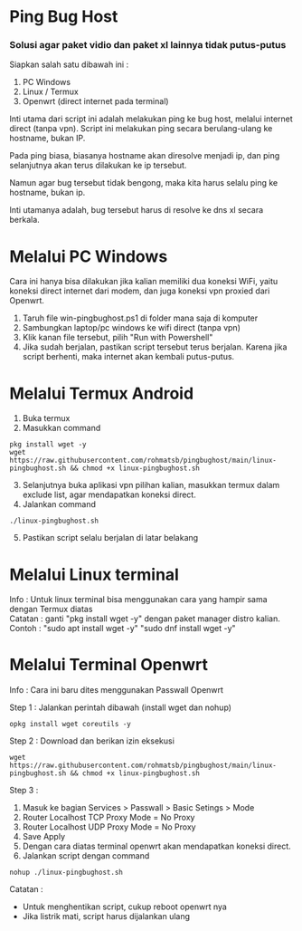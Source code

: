 # Ping Bug Host
### Solusi agar paket vidio dan paket xl lainnya tidak putus-putus

Siapkan salah satu dibawah ini :
1. PC Windows
2. Linux / Termux
3. Openwrt (direct internet pada terminal)

Inti utama dari script ini adalah melakukan ping ke bug host, melalui internet direct (tanpa vpn). Script ini melakukan ping secara berulang-ulang ke hostname, bukan IP. 

Pada ping biasa, biasanya hostname akan diresolve menjadi ip, dan ping selanjutnya akan terus dilakukan ke ip tersebut. 

Namun agar bug tersebut tidak bengong, maka kita harus selalu ping ke hostname, bukan ip. 

Inti utamanya adalah, bug tersebut harus di resolve ke dns xl secara berkala.

# Melalui PC Windows
Cara ini hanya bisa dilakukan jika kalian memiliki dua koneksi WiFi, yaitu koneksi direct internet dari modem, dan juga koneksi vpn proxied dari Openwrt.
1. Taruh file win-pingbughost.ps1 di folder mana saja di komputer
2. Sambungkan laptop/pc windows ke wifi direct (tanpa vpn)
3. Klik kanan file tersebut, pilih "Run with Powershell"
4. Jika sudah berjalan, pastikan script tersebut terus berjalan. Karena jika script berhenti, maka internet akan kembali putus-putus.

# Melalui Termux Android
1. Buka termux
2. Masukkan command
```
pkg install wget -y
wget https://raw.githubusercontent.com/rohmatsb/pingbughost/main/linux-pingbughost.sh && chmod +x linux-pingbughost.sh
```
3. Selanjutnya buka aplikasi vpn pilihan kalian, masukkan termux dalam exclude list, agar mendapatkan koneksi direct.
4. Jalankan command
```   
./linux-pingbughost.sh
```
5. Pastikan script selalu berjalan di latar belakang

# Melalui Linux terminal
Info : Untuk linux terminal bisa menggunakan cara yang hampir sama dengan Termux diatas\
Catatan : ganti "pkg install wget -y" dengan paket manager distro kalian.\
Contoh : "sudo apt install wget -y" "sudo dnf install wget -y"

# Melalui Terminal Openwrt
Info : Cara ini baru dites menggunakan Passwall Openwrt

Step 1 :
Jalankan perintah dibawah (install wget dan nohup)
```
opkg install wget coreutils -y
```
Step 2 :
Download dan berikan izin eksekusi
```
wget https://raw.githubusercontent.com/rohmatsb/pingbughost/main/linux-pingbughost.sh && chmod +x linux-pingbughost.sh
```

Step 3 :
1. Masuk ke bagian Services > Passwall > Basic Setings > Mode
2. Router Localhost TCP Proxy Mode = No Proxy
3. Router Localhost UDP Proxy Mode = No Proxy
4. Save Apply
5. Dengan cara diatas terminal openwrt akan mendapatkan koneksi direct.
6. Jalankan script dengan command
```
nohup ./linux-pingbughost.sh
```

Catatan :
- Untuk menghentikan script, cukup reboot openwrt nya
- Jika listrik mati, script harus dijalankan ulang